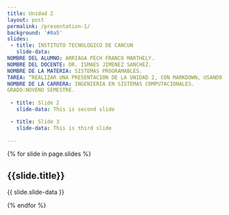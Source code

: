 ```yaml
---
title: Unidad 2
layout: post
permalink: /presentation-1/
background: '#0a5'
slides:
 - title: INSTITUTO TECNOLOGICO DE CANCUN
   slide-data:
NOMBRE DEL ALUMNO: ARRIAGA PECH FRANCO MARTHELY.
NOMBRE DEL DOCENTE: DR. ISMAES JIMENEZ SANCHEZ.
NOMBRE DE LA MATERIA: SISTEMAS PROGRAMABLES.
TAREA: “REALIZAR UNA PRESENTACION DE LA UNIDAD 2, CON MARKDOWN, USANDO https://slides.webjeda.com/ EN SU PROPIO REPOSITORIO DE SLIDES”.
NOMBRE DE LA CARRERA: INGENIERIA EN SISTEMAS COMPUTACIONALES.
GRADO:NOVENO SEMESTRE.
     
 - title: Slide 2
   slide-data: This is second slide

 - title: Slide 3
   slide-data: This is third slide
  
---
```


{% for slide in page.slides %}
                    
<section data-background="{% if slide.background %}{{slide.background}}{% else %}{{page.background}}{% endif %}"><h1>{{slide.title}}</h1>{{ slide.slide-data }}</section>
                    
{% endfor %}
